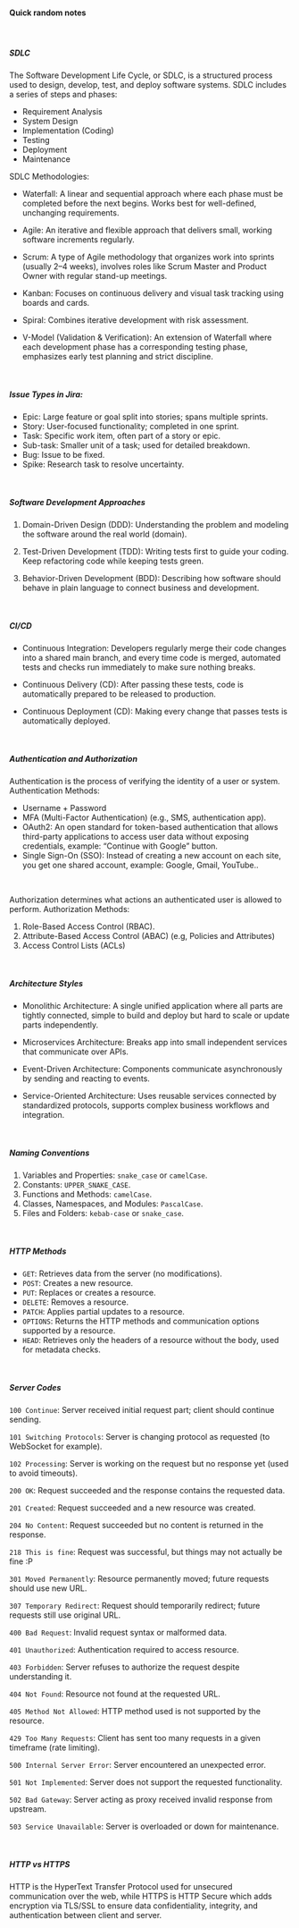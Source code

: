 #### Quick random notes

<br>

##### SDLC

The Software Development Life Cycle, or SDLC, is a structured process used to design, develop, test, and deploy software systems. SDLC includes a series of steps and phases:

- Requirement Analysis
- System Design
- Implementation (Coding)
- Testing
- Deployment
- Maintenance

SDLC Methodologies:

- Waterfall: A linear and sequential approach where each phase must be completed before the next begins. Works best for well-defined, unchanging requirements.

- Agile: An iterative and flexible approach that delivers small, working software increments regularly.

- Scrum: A type of Agile methodology that organizes work into sprints (usually 2–4 weeks), involves roles like Scrum Master and Product Owner with regular stand-up meetings.

- Kanban: Focuses on continuous delivery and visual task tracking using boards and cards.

- Spiral: Combines iterative development with risk assessment.

- V-Model (Validation & Verification): An extension of Waterfall where each development phase has a corresponding testing phase, emphasizes early test planning and strict discipline.

<br>

##### Issue Types in Jira:

- Epic: Large feature or goal split into stories; spans multiple sprints.
- Story: User-focused functionality; completed in one sprint.
- Task: Specific work item, often part of a story or epic.
- Sub-task: Smaller unit of a task; used for detailed breakdown.
- Bug: Issue to be fixed.
- Spike: Research task to resolve uncertainty.

<br>

##### Software Development Approaches

1. Domain-Driven Design (DDD): Understanding the problem and modeling the software around the real world (domain).

2. Test-Driven Development (TDD): Writing tests first to guide your coding. Keep refactoring code while keeping tests green.

3. Behavior-Driven Development (BDD): Describing how software should behave in plain language to connect business and development.

<br>

##### CI/CD

- Continuous Integration: Developers regularly merge their code changes into a shared main branch, and every time code is merged, automated tests and checks run immediately to make sure nothing breaks.

- Continuous Delivery (CD): After passing these tests, code is automatically prepared to be released to production.

- Continuous Deployment (CD): Making every change that passes tests is automatically deployed.

<br>

##### Authentication and Authorization

Authentication is the process of verifying the identity of a user or system. Authentication Methods:

- Username + Password
- MFA (Multi-Factor Authentication) (e.g., SMS, authentication app).
- OAuth2: An open standard for token-based authentication that allows third-party applications to access user data without exposing credentials, example: “Continue with Google” button.
- Single Sign-On (SSO): Instead of creating a new account on each site, you get one shared account, example: Google, Gmail, YouTube..

<br>

Authorization determines what actions an authenticated user is allowed to perform. Authorization Methods:

1. Role-Based Access Control (RBAC).
2. Attribute-Based Access Control (ABAC) (e.g, Policies and Attributes)
3. Access Control Lists (ACLs)

<br>

##### Architecture Styles

- Monolithic Architecture: A single unified application where all parts are tightly connected, simple to build and deploy but hard to scale or update parts independently.

- Microservices Architecture: Breaks app into small independent services that communicate over APIs.

- Event-Driven Architecture: Components communicate asynchronously by sending and reacting to events.

- Service-Oriented Architecture: Uses reusable services connected by standardized protocols, supports complex business workflows and integration.

<br>

##### Naming Conventions

1. Variables and Properties: `snake_case` or `camelCase`.
2. Constants: `UPPER_SNAKE_CASE`.
3. Functions and Methods: `camelCase`.
4. Classes, Namespaces, and Modules: `PascalCase`.
5. Files and Folders: `kebab-case` or `snake_case`.

<br>

##### HTTP Methods

- `GET`: Retrieves data from the server (no modifications).
- `POST`: Creates a new resource.
- `PUT`: Replaces or creates a resource.
- `DELETE`: Removes a resource.
- `PATCH`: Applies partial updates to a resource.
- `OPTIONS`: Returns the HTTP methods and communication options supported by a resource.
- `HEAD`: Retrieves only the headers of a resource without the body, used for metadata checks.

<br>

##### Server Codes

`100 Continue`: Server received initial request part; client should continue sending.

`101 Switching Protocols`: Server is changing protocol as requested (to WebSocket for example).

`102 Processing`: Server is working on the request but no response yet (used to avoid timeouts).

`200 OK`: Request succeeded and the response contains the requested data.

`201 Created`: Request succeeded and a new resource was created.

`204 No Content`: Request succeeded but no content is returned in the response.

`218 This is fine`: Request was successful, but things may not actually be fine :P

`301 Moved Permanently`: Resource permanently moved; future requests should use new URL.

`307 Temporary Redirect`: Request should temporarily redirect; future requests still use original URL.

`400 Bad Request`: Invalid request syntax or malformed data.

`401 Unauthorized`: Authentication required to access resource.

`403 Forbidden`: Server refuses to authorize the request despite understanding it.

`404 Not Found`: Resource not found at the requested URL.

`405 Method Not Allowed`: HTTP method used is not supported by the resource.

`429 Too Many Requests`: Client has sent too many requests in a given timeframe (rate limiting).

`500 Internal Server Error`: Server encountered an unexpected error.

`501 Not Implemented`: Server does not support the requested functionality.

`502 Bad Gateway`: Server acting as proxy received invalid response from upstream.

`503 Service Unavailable`: Server is overloaded or down for maintenance.

<br>

##### HTTP vs HTTPS

HTTP is the HyperText Transfer Protocol used for unsecured communication over the web, while HTTPS is HTTP Secure which adds encryption via TLS/SSL to ensure data confidentiality, integrity, and authentication between client and server.
